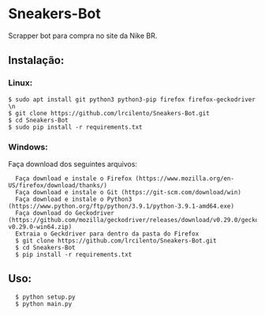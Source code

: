 # Sneakers-Bot
Scrapper bot para compra no site da Nike BR.

## Instalação:

### Linux:
```
$ sudo apt install git python3 python3-pip firefox firefox-geckodriver \n
$ git clone https://github.com/lrcilento/Sneakers-Bot.git
$ cd Sneakers-Bot
$ sudo pip install -r requirements.txt
```
      
### Windows:

Faça download dos seguintes arquivos:

      Faça download e instale o Firefox (https://www.mozilla.org/en-US/firefox/download/thanks/)
      Faça download e instale o Git (https://git-scm.com/download/win)
      Faça download e instale o Python3 (https://www.python.org/ftp/python/3.9.1/python-3.9.1-amd64.exe)
      Faça download do Geckodriver (https://github.com/mozilla/geckodriver/releases/download/v0.29.0/geckodriver-v0.29.0-win64.zip)
      Extraia o Geckdriver para dentro da pasta do Firefox
      $ git clone https://github.com/lrcilento/Sneakers-Bot.git
      $ cd Sneakers-Bot
      $ pip install -r requirements.txt
      
## Uso:

      $ python setup.py
      $ python main.py
